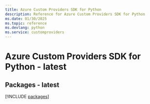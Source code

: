 ```yaml
---
title: Azure Custom Providers SDK for Python
description: Reference for Azure Custom Providers SDK for Python
ms.date: 01/30/2025
ms.topic: reference
ms.devlang: python
ms.service: customproviders
---
```

# Azure Custom Providers SDK for Python - latest
## Packages - latest
[!INCLUDE [packages](custom-providers-index.md)]